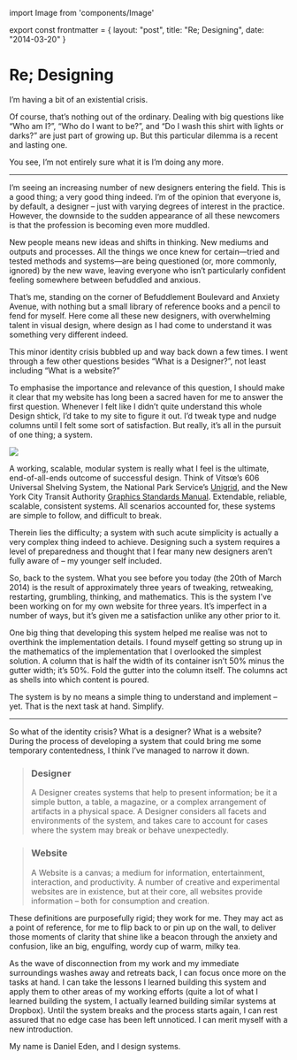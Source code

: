 import Image from 'components/Image'

export const frontmatter = {
layout: "post",
title: "Re; Designing",
date: "2014-03-20"
}

# Re; Designing

I’m having a bit of an existential crisis.

Of course, that’s nothing out of the ordinary. Dealing with big questions like
“Who am I?”, “Who do I want to be?”, and “Do I wash this shirt with lights or
darks?” are just part of growing up. But this particular dilemma is a recent and
lasting one.

You see, I’m not entirely sure what it is I’m doing any more.

---

I’m seeing an increasing number of new designers entering the field. This is a
good thing; a very good thing indeed. I’m of the opinion that everyone is, by
default, a designer – just with varying degrees of interest in the practice.
However, the downside to the sudden appearance of all these newcomers is that
the profession is becoming even more muddled.

New people means new ideas and shifts in thinking. New mediums and outputs and
processes. All the things we once knew for certain—tried and tested methods and
systems—are being questioned (or, more commonly, ignored) by the new wave,
leaving everyone who isn’t particularly confident feeling somewhere between
befuddled and anxious.

That’s me, standing on the corner of Befuddlement Boulevard and Anxiety Avenue,
with nothing but a small library of reference books and a pencil to fend for
myself. Here come all these new designers, with overwhelming talent in visual
design, where design as I had come to understand it was something very different
indeed.

This minor identity crisis bubbled up and way back down a few times. I went
through a few other questions besides “What is a Designer?”, not least including
“What is a website?”

To emphasise the importance and relevance of this question, I should make it
clear that my website has long been a sacred haven for me to answer the first
question. Whenever I felt like I didn’t quite understand this whole Design
shtick, I’d take to my site to figure it out. I’d tweak type and nudge columns
until I felt some sort of satisfaction. But really, it’s all in the pursuit of
one thing; a system.

<Image src="2014/03/606-universal-shelving.jpg" caption="Vitsœ’s 606 Universal
Shelving System. Image courtesy of
[Smow](http://www.smow.com/blog/2010/05/smowoffline-dieter-rams-less-and-more/)."
className="imgbleed" />

A working, scalable, modular system is really what I feel is the ultimate,
end-of-all-ends outcome of successful design. Think of Vitsœ’s 606 Universal
Shelving System, the National Park Service’s
[Unigrid](http://npshistory.com/brochures/unigrid/index.htm), and the New York
City Transit Authority [Graphics Standards
Manual](http://thestandardsmanual.com/). Extendable, reliable, scalable,
consistent systems. All scenarios accounted for, these systems are simple to
follow, and difficult to break.

Therein lies the difficulty; a system with such acute simplicity is actually a
very complex thing indeed to achieve. Designing such a system requires a level
of preparedness and thought that I fear many new designers aren’t fully aware of
– my younger self included.

So, back to the system. What you see before you today (the 20th of March 2014)
is the result of approximately three years of tweaking, retweaking, restarting,
grumbling, thinking, and mathematics. This is the system I’ve been working on
for my own website for three years. It’s imperfect in a number of ways, but it’s
given me a satisfaction unlike any other prior to it.

One big thing that developing this system helped me realise was not to overthink
the implementation details. I found myself getting so strung up in the
mathematics of the implementation that I overlooked the simplest solution. A
column that is half the width of its container isn’t 50% minus the gutter width;
it’s 50%. Fold the gutter into the column itself. The columns act as shells into
which content is poured.

The system is by no means a simple thing to understand and implement – yet. That
is the next task at hand. Simplify.

---

So what of the identity crisis? What is a designer? What is a website? During
the process of developing a system that could bring me some temporary
contentedness, I think I’ve managed to narrow it down.

> ### Designer
>
> A Designer creates systems that help to present information; be
> it a simple button, a table, a magazine, or a complex arrangement of artifacts
> in a physical space. A Designer considers all facets and environments of the
> system, and takes care to account for cases where the system may break or
> behave unexpectedly.

> ### Website
>
> A Website is a canvas; a medium for information, entertainment,
> interaction, and productivity. A number of creative and experimental websites
> are in existence, but at their core, all websites provide information – both
> for consumption and creation.

These definitions are purposefully rigid; they work for me. They may act as a
point of reference, for me to flip back to or pin up on the wall, to deliver
those moments of clarity that shine like a beacon through the anxiety and
confusion, like an big, engulfing, wordy cup of warm, milky tea.

As the wave of disconnection from my work and my immediate surroundings washes
away and retreats back, I can focus once more on the tasks at hand. I can take
the lessons I learned building this system and apply them to other areas of my
working efforts (quite a lot of what I learned building the system, I actually
learned building similar systems at Dropbox). Until the system breaks and the
process starts again, I can rest assured that no edge case has been left
unnoticed. I can merit myself with a new introduction.

My name is Daniel Eden, and I design systems.
